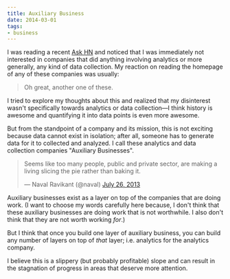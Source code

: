 ```yaml
---
title: Auxiliary Business
date: 2014-03-01
tags:
- business
---
```


I was reading a recent [Ask HN][1] and noticed that I was immediately
not interested in companies that did anything involving analytics or more
generally, any kind of data collection. My reaction on reading the homepage
of any of these companies was usually:

> Oh great, another one of these.

I tried to explore my thoughts about this and realized that my disinterest
wasn't specifically towards analytics or data collection&mdash;I think history
is awesome and quantifying it into data points is even more awesome.

But from the standpoint of a company and its mission, this is
not exciting because data cannot exist in isolation; after all, someone
has to generate data for it to collected and analyzed. I call these analytics
and data collection companies "Auxiliary Businesses".

<blockquote class="twitter-tweet" lang="en"><p>Seems like too many people, public and private sector, are making a living slicing the pie rather than baking it.</p>&mdash; Naval Ravikant (@naval) <a href="https://twitter.com/naval/statuses/360890615896092673">July 26, 2013</a></blockquote>
<script async src="//platform.twitter.com/widgets.js" charset="utf-8"></script>

Auxiliary businesses exist as a layer on top of the
companies that are doing work. (I want to choose my words carefully here
because, I don't think that these auxiliary businesses are doing work that is not
worthwhile. I also don't think that they are not worth working _for_.)

But I think that once you build one layer of auxiliary business,
you can build any number of layers on top of _that_ layer; i.e.
analytics for the analytics company.

I believe this is a slippery (but probably profitable) slope and
can result in the stagnation of progress in areas that deserve more attention.

[1]: https://news.ycombinator.com/item?id=7324236
